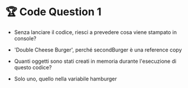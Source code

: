 # 🏆 Code Question 1

+ Senza lanciare il codice, riesci a prevedere cosa viene stampato in console?
- 'Double Cheese Burger', perché secondBurger è una reference copy

+ Quanti oggetti sono stati creati in memoria durante l'esecuzione di questo codice?
- Solo uno, quello nella variabile hamburger